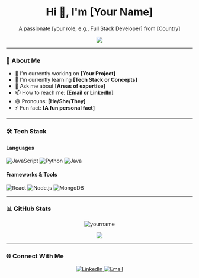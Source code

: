 <!-- README.md -->

<h1 align="center">Hi 👋, I'm [Your Name]</h1>
<p align="center">A passionate [your role, e.g., Full Stack Developer] from [Country]</p>

<p align="center">
  <img src="https://readme-typing-svg.demolab.com?font=Fira+Code&pause=1000&center=true&vCenter=true&width=435&lines=Welcome+to+my+GitHub!;I+love+coding+%F0%9F%92%BB;Let's+build+something+cool!">
</p>

---

### 🚀 About Me

- 🔭 I’m currently working on **[Your Project]**
- 🌱 I’m currently learning **[Tech Stack or Concepts]**
- 💬 Ask me about **[Areas of expertise]**
- 📫 How to reach me: **[Email or LinkedIn]**
- 😄 Pronouns: **[He/She/They]**
- ⚡ Fun fact: **[A fun personal fact]**

---

### 🛠️ Tech Stack

#### Languages  
![JavaScript](https://img.shields.io/badge/-JavaScript-black?style=flat-square&logo=javascript)
![Python](https://img.shields.io/badge/-Python-black?style=flat-square&logo=python)
![Java](https://img.shields.io/badge/-Java-black?style=flat-square&logo=java)

#### Frameworks & Tools  
![React](https://img.shields.io/badge/-React-black?style=flat-square&logo=react)
![Node.js](https://img.shields.io/badge/-Node.js-black?style=flat-square&logo=node.js)
![MongoDB](https://img.shields.io/badge/-MongoDB-black?style=flat-square&logo=mongodb)

---

### 📊 GitHub Stats

<p align="center">
  <img src="https://github-readme-stats.vercel.app/api?username=yourname&show_icons=true&theme=radical" alt="yourname" />
</p>

<p align="center">
  <img src="https://github-readme-streak-stats.herokuapp.com/?user=yourname&theme=radical" />
</p>

---

### 🌐 Connect With Me

<p align="center">
  <a href="https://linkedin.com/in/yourname" target="_blank">
    <img alt="LinkedIn" src="https://img.shields.io/badge/LinkedIn-blue?style=flat-square&logo=linkedin">
  </a>
  <a href="mailto:youremail@example.com">
    <img alt="Email" src="https://img.shields.io/badge/Email-red?style=flat-square&logo=gmail">
  </a>
</p>
